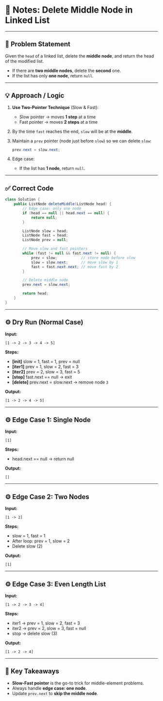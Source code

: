 

# 📝 Notes: Delete Middle Node in Linked List

---

## 📌 Problem Statement   

Given the `head` of a linked list, delete the **middle node**, and return the head of the modified list.

* If there are **two middle nodes**, delete the **second** one.
* If the list has only **one node**, return `null`.

---

## 💡 Approach / Logic

1. **Use Two-Pointer Technique** (Slow & Fast):

   * Slow pointer → moves **1 step** at a time
   * Fast pointer → moves **2 steps** at a time

2. By the time `fast` reaches the end, `slow` will be at the **middle**.

3. Maintain a `prev` pointer (node just before `slow`) so we can delete `slow`:

   ```java
   prev.next = slow.next;
   ```

4. Edge case:

   * If the list has **1 node**, return `null`.

---

## ✅ Correct Code

```java
class Solution {
    public ListNode deleteMiddle(ListNode head) {  
        // Edge case: only one node
        if (head == null || head.next == null) {
            return null;
        }

        ListNode slow = head;
        ListNode fast = head;
        ListNode prev = null;

        // Move slow and fast pointers
        while (fast != null && fast.next != null) {
            prev = slow;           // store node before slow
            slow = slow.next;      // move slow by 1
            fast = fast.next.next; // move fast by 2
        }

        // Delete middle node
        prev.next = slow.next;

        return head;
    }
}
```

---

## ⚙️ Dry Run (Normal Case)

**Input:**

```
[1 -> 2 -> 3 -> 4 -> 5]
```

**Steps:**

* **\[init]** slow = 1, fast = 1, prev = null
* **\[iter1]** prev = 1, slow = 2, fast = 3
* **\[iter2]** prev = 2, slow = 3, fast = 5
* **\[stop]** fast.next == null → exit
* **\[delete]** prev.next = slow\.next → remove node `3`

**Output:**

```
[1 -> 2 -> 4 -> 5]
```

---

## ⚙️ Edge Case 1: Single Node

**Input:**

```
[1]
```

**Steps:**

* head.next == null → return null

**Output:**

```
[]
```

---

## ⚙️ Edge Case 2: Two Nodes

**Input:**

```
[1 -> 2]
```

**Steps:**

* slow = 1, fast = 1
* After loop: prev = 1, slow = 2
* Delete slow (2)

**Output:**

```
[1]
```

---

## ⚙️ Edge Case 3: Even Length List

**Input:**

```
[1 -> 2 -> 3 -> 4]
```

**Steps:**

* iter1 → prev = 1, slow = 2, fast = 3
* iter2 → prev = 2, slow = 3, fast = null
* stop → delete slow (3)

**Output:**

```
[1 -> 2 -> 4]
```

---

## 🔑 Key Takeaways

* **Slow-Fast pointer** is the go-to trick for middle-element problems.
* Always handle **edge case: one node**.
* Update `prev.next` to **skip the middle node**.


